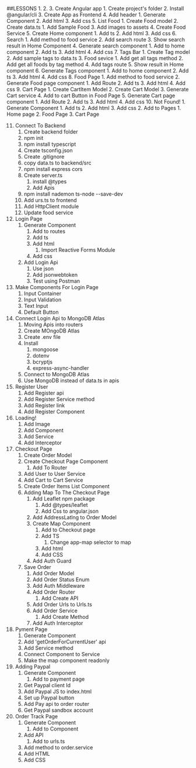 ##LESSONS
1. 
2. 
3. Create Angular app
    1. Create project's folder
    2. Install @angular/cli
    3. Create App as Frontend
4. Add header
    1. Generate Component
    2. Add html
    3. Add css
5. List Food
    1. Create Food model
    2. Create data.ts
        1. Add Sample Food
    3. Add images to assets
    4. Create Food Service
    5. Create Home component
        1. Add ts
        2. Add html
        3. Add css
6. Search
    1. Add method to food service
    2. Add search route 
    3. Show search result in Home Component
    4. Generate search component
        1. Add to home component
        2. Add ts
        3. Add html
        4. Add css
7. Tags Bar
    1. Create Tag model
    2. Add sample tags to data.ts
    3. Food sevice
        1. Add get all tags method
        2. Add get all foods by tag method
    4. Add tags route
    5. Show result in Home component
    6. Generate Tags component
        1. Add to home component
        2. Add ts
        3. Add html
        4. Add css
8. Food Page
    1. Add method to food service
    2. Generate Food page component
        1. Add Route
        2. Add ts
        3. Add html
        4. Add css
9. Cart Page
    1. Create CartItem Model
    2. Create Cart Model
    3. Generate Cart service
    4. Add to cart Button in Food Page
    5. Generate Cart page component
        1. Add Route
        2. Add ts
        3. Add html
        4. Add css
10. Not Found!
    1. Generate Component
        1. Add ts
        2. Add html
        3. Add css
    2. Add to Pages
        1. Home page
        2. Food Page
        3. Cart Page

<!-- --------------Backend---------------- -->

11. Connect To Backend
    1. Create backend folder
    2. npm init
    3. npm install typescript
    4. Create tsconfig.json
    5. Create .gitignore
    6. copy data.ts to backend/src
    7. npm install express cors
    8. Create server.ts
        1. install @types
        2. Add Apis
    9. npm install nademon ts-node --save-dev
    10. Add urs.ts to frontend
    11. Add HttpClient module
    12. Update food service
12. Login Page
    1. Generate Component
        1. Add to routes
        2. Add ts
        3. Add html
            1. Import Reactive Forms Module
        4. Add css
    2. Add Login Api
        1. Use json
        2. Add jsonwebtoken
        3. Test using Postman
13. Make Components For Login Page
    1. Input Container
    2. Input Validation
    3. Text Input
    4. Default Button
14. Connect Login Api to MongoDB Atlas
    1. Moving Apis into routers
    2. Create MOngoDB Atlas
    3. Create .env file
    4. Install
        1. mongoose
        2. dotenv
        3. bcryptjs
        4. express-async-handler
    5. Connect to MongoDB Atlas
    6. Use MongoDB instead of data.ts in apis
15. Register User
    1. Add Register api
    2. Add Register Service method
    3. Add Register link
    4. Add Register Component
16. Loading!
    1. Add Image
    2. Add Component
    3. Add Service
    4. Add Interceptor
17. Checkout Page
    1. Create Order Model
    2. Create Checkout Page Component
        1. Add To Router
    3. Add User to User Service
    4. Add Cart to Cart Service
    5. Create Order Items List Component
    6. Adding Map To The Checkout Page
        1. Add Leaflet npm package
            1. Add @types/leaflet
            2. Add Css to angular.json
        2. Add AddressLatlng to Order Model
        3. Create Map Component
            1. Add to Checkout page
            2. Add TS
                1. Change app-map selector to map
            3. Add html
            4. Add CSS
        4. Add Auth Guard
    7. Save Order
        1. Add Order Model
        2. Add Order Status Enum
        3. Add Auth Middleware
        4. Add Order Router
            1. Add Create API
        5. Add Order Urls to Urls.ts
        6. Add Order Service
            1. Add Create Method
        7. Add Auth Interceptor 
18. Pyment Page
    1. Generate Component
    2. Add 'getOrderForCurrentUser' api
    3. Add Service method
    4. Connect Component to Service
    5. Make the map component readonly
19. Adding Paypal
    1. Generate Component
        1. Add to payment page
    2. Get Paypal client Id
    3. Add Paypal JS to index.html
    4. Set up Paypal button
    5. Add Pay api to order router
    6. Get Paypal sandbox account
20. Order Track Page
    1. Generate Component
        1. Add to Component
    2. Add API
        1. Add to urls.ts
    3. Add method to order.service
    4. Add HTML
    5. Add CSS
            


